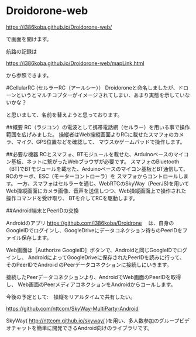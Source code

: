 # Droidorone-web

https://i386koba.github.io/Droidorone-web/

で画面を開けます。

航路の記録は

https://i386koba.github.io/Droidorone-web/mapLink.html

から参照できます。

#CellularRC (セルラーRC（アールシー））
Droidoroneと命名しましたが、ドローンというとマルチコプターがイメージされてしまい、あまり実態を示していないかな？

と思いまして、名前を替えようと思っております。

##概要
RC（ラジコン）の電波として携帯電話網（セルラー）を用いる事で操作範囲を広げみました。
操縦者はWeb操縦画面よりRCに載せたスマフォのカメラ、マイク、GPS位置などを確認して、
マウスかゲームパッドで操作します。

##必要な機器
RCとスマフォ、BTモジュールを載せた、Arduinoベースのマイコン基板、ネットに繋がったWebブラウザが必要です。
スマフォのBluetooth（BT)でBTモジュールを載せた、Arduinoベースのマイコン基板とBT通信して、
RCのサーボ、ESC（モーターコントローラ）を スマフォからコントロールします。
一方、スマフォはセルラーを通じ、WebRTCのSkyWay（PeerJS)を用いて
Web操縦画面にカメラ画像、音声を送信しつつ、Web操縦画面上で操作された操作コマンドを受け取り、
BTを介してRCを駆動します。

##Android端末とPeerIDの交換

Androidのアプリ
https://github.com/i386koba/Droidrone
　は、自身のGoogleIDでログインし、GoogleDriveにデータコネクション待ちのPeerIDをファイル保存します。

Web画面は［Authorize GoogleID］ボタンで、Androidと同じGoogleIDでログインし、
AndroidによってGoogleDriveに保存されたPeerIDを読みに行って、
そのPeerIDでAndroiｄのPeerデータコネクションに接続しにいきます。

接続したPeerデータコネクションより、AndroidでWeb画面のPeerIDを取得し、
Web画面のPeerメディアコネクションをAndroidからコールします。

今後の予定として:　操縦をリアルタイムで共有したい。

https://github.com/nttcom/SkyWay-MultiParty-Android

SkyWay( http://nttcom.github.io/skyway/ )を用い、多人数参加のグループビデオチャットを簡単に開発できるAndroid向けのライブラリです。
